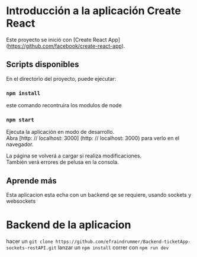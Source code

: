 # Introducción a la aplicación Create React

Este proyecto se inició con [Create React App] (https://github.com/facebook/create-react-app).

## Scripts disponibles

En el directorio del proyecto, puede ejecutar:

### `npm install`

este comando recontruira los modulos de node 

### `npm start`

Ejecuta la aplicación en modo de desarrollo. \
Abra [http: // localhost: 3000] (http: // localhost: 3000) para verlo en el navegador.

La página se volverá a cargar si realiza modificaciones. \
También verá errores de pelusa en la consola.

## Aprende más

Esta aplicacion esta echa con un backend qe se requiere, usando sockets y websockets

# Backend de la aplicacion 

hacer un `git clone https://github.com/efraindrummer/Backend-ticketApp-sockets-restAPI.git`
lanzar un `npm install`
correr con `npm run dev`
